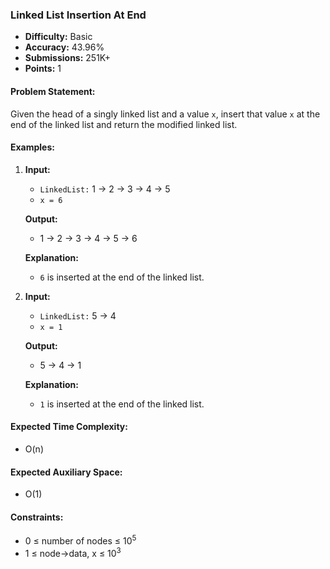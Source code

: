 ### Linked List Insertion At End
- **Difficulty:** Basic
- **Accuracy:** 43.96%
- **Submissions:** 251K+
- **Points:** 1

#### Problem Statement:
Given the head of a singly linked list and a value `x`, insert that value `x` at the end of the linked list and return the modified linked list.

#### Examples:
1. **Input:**  
   - `LinkedList:` 1 -> 2 -> 3 -> 4 -> 5  
   - `x = 6`  
   
   **Output:**  
   - 1 -> 2 -> 3 -> 4 -> 5 -> 6  
   
   **Explanation:**  
   - `6` is inserted at the end of the linked list.

2. **Input:**  
   - `LinkedList:` 5 -> 4  
   - `x = 1`  
   
   **Output:**  
   - 5 -> 4 -> 1  
   
   **Explanation:**  
   - `1` is inserted at the end of the linked list.

#### Expected Time Complexity:
- O(n)

#### Expected Auxiliary Space:
- O(1)

#### Constraints:
- 0 ≤ number of nodes ≤ 10<sup>5</sup>
- 1 ≤ node->data, x ≤ 10<sup>3</sup>